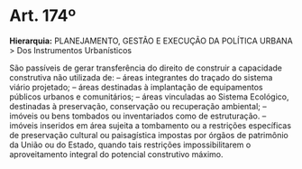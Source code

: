 # Art. 174º

**Hierarquia:** PLANEJAMENTO, GESTÃO E EXECUÇÃO DA POLÍTICA URBANA > Dos Instrumentos Urbanísticos

São passíveis de gerar transferência do direito de construir a capacidade construtiva não utilizada de:
– áreas integrantes do traçado do sistema viário projetado;
– áreas destinadas à implantação de equipamentos públicos urbanos e comunitários;
– áreas vinculadas ao Sistema Ecológico, destinadas à preservação, conservação ou recuperação ambiental;
– imóveis ou bens tombados ou inventariados como de estruturação.
– imóveis inseridos em área sujeita a tombamento ou a restrições específicas de preservação cultural ou paisagística impostas por órgãos de patrimônio da União ou do Estado, quando tais restrições impossibilitarem o aproveitamento integral do potencial construtivo máximo.







